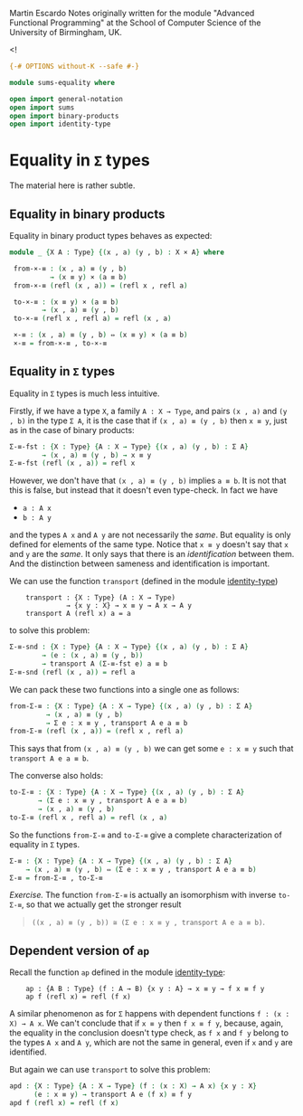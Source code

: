 
Martin Escardo
Notes originally written for the module "Advanced Functional Programming"
at the School of Computer Science of the University of Birmingham, UK.


<!
```agda
{-# OPTIONS without-K --safe #-}

module sums-equality where

open import general-notation
open import sums
open import binary-products
open import identity-type
```
>
# Equality in `Σ` types

The material here is rather subtle.

## Equality in binary products

Equality in binary product types behaves as expected:

```agda
module _ {X A : Type} {(x , a) (y , b) : X × A} where

 from-×-≡ : (x , a) ≡ (y , b)
          → (x ≡ y) × (a ≡ b)
 from-×-≡ (refl (x , a)) = (refl x , refl a)

 to-×-≡ : (x ≡ y) × (a ≡ b)
        → (x , a) ≡ (y , b)
 to-×-≡ (refl x , refl a) = refl (x , a)

 ×-≡ : (x , a) ≡ (y , b) ⇔ (x ≡ y) × (a ≡ b)
 ×-≡ = from-×-≡ , to-×-≡
```

## Equality in `Σ` types

Equality in `Σ` types is much less intuitive.

Firstly, if we have a type `X`, a family `A : X → Type`, and pairs `(x , a)` and `(y , b)` in the type `Σ
A`, it is the case that if `(x , a) ≡ (y , b)` then `x ≡ y`, just as in the case of binary products:

```agda
Σ-≡-fst : {X : Type} {A : X → Type} {(x , a) (y , b) : Σ A}
        → (x , a) ≡ (y , b) → x ≡ y
Σ-≡-fst (refl (x , a)) = refl x
```

However, we don't have that `(x , a) ≡ (y , b)` implies `a ≡ b`. It is not that this is false, but instead that it doesn't even type-check. In fact we have

  * `a : A x`
  * `b : A y`

and the types `A x` and `A y` are not necessarily the *same*. But
equality is only defined for elements of the same type. Notice that `x
≡ y` doesn't say that `x` and `y` are the *same*. It only says that
there is an *identification* between them. And the distinction between
sameness and identification is important.

We can use the function `transport` (defined in the module
[identity-type](identity-type.lagda))

```agda-repetition
    transport : {X : Type} (A : X → Type)
              → {x y : X} → x ≡ y → A x → A y
    transport A (refl x) a = a
```

to solve this problem:

```agda
Σ-≡-snd : {X : Type} {A : X → Type} {(x , a) (y , b) : Σ A}
        → (e : (x , a) ≡ (y , b))
        → transport A (Σ-≡-fst e) a ≡ b
Σ-≡-snd (refl (x , a)) = refl a
```

We can pack these two functions into a single one as follows:

```agda
from-Σ-≡ : {X : Type} {A : X → Type} {(x , a) (y , b) : Σ A}
         → (x , a) ≡ (y , b)
         → Σ e ꞉ x ≡ y , transport A e a ≡ b
from-Σ-≡ (refl (x , a)) = (refl x , refl a)
```
This says that from `(x , a) ≡ (y , b)` we can get some `e : x ≡ y` such that `transport A e a ≡ b`.


The converse also holds:
```agda
to-Σ-≡ : {X : Type} {A : X → Type} {(x , a) (y , b) : Σ A}
       → (Σ e ꞉ x ≡ y , transport A e a ≡ b)
       → (x , a) ≡ (y , b)
to-Σ-≡ (refl x , refl a) = refl (x , a)
```

So the functions `from-Σ-≡` and `to-Σ-≡` give a complete characterization of equality in `Σ` types.

```agda
Σ-≡ : {X : Type} {A : X → Type} {(x , a) (y , b) : Σ A}
    → (x , a) ≡ (y , b) ⇔ (Σ e ꞉ x ≡ y , transport A e a ≡ b)
Σ-≡ = from-Σ-≡ , to-Σ-≡
```

*Exercise.* The function `from-Σ-≡` is actually an isomorphism with
 inverse `to-Σ-≡`, so that we actually get the stronger result

   > `((x , a) ≡ (y , b)) ≅ (Σ e ꞉ x ≡ y , transport A e a ≡ b)`.

## Dependent version of `ap`

Recall the function `ap` defined in the module
[identity-type](identity-type.lagda):

```agda-repetition
    ap : {A B : Type} (f : A → B) {x y : A} → x ≡ y → f x ≡ f y
    ap f (refl x) = refl (f x)
```

A similar phenomenon as for `Σ` happens with dependent functions `f : (x : X) → A x`. We can't conclude that if `x ≡ y` then `f x ≡ f y`, because, again, the equality in the conclusion doesn't type check, as `f x` and `f y` belong to the types `A x` and `A y`, which are not the same in general, even if `x` and `y` are identified.

But again we can use `transport` to solve this problem:
```agda
apd : {X : Type} {A : X → Type} (f : (x : X) → A x) {x y : X}
      (e : x ≡ y) → transport A e (f x) ≡ f y
apd f (refl x) = refl (f x)
```
